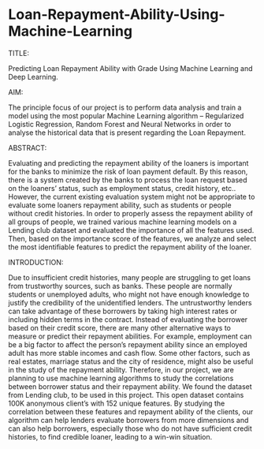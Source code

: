 # Loan-Repayment-Ability-Using-Machine-Learning
TITLE:

Predicting Loan Repayment Ability with Grade Using Machine Learning and Deep Learning.

AIM:

The principle focus of our project is to perform data analysis and train a model using the most popular Machine Learning algorithm – Regularized Logistic Regression, Random Forest and Neural Networks in order to analyse the historical data that is present regarding the Loan Repayment.

ABSTRACT:

Evaluating and predicting the repayment ability of the loaners is important for the banks to minimize the risk of loan payment default. By this reason, there is a system created by the banks to process the loan request based on the loaners’ status, such as employment status, credit history, etc.. However, the current existing evaluation system might not be appropriate to evaluate some loaners repayment ability, such as students or people without credit histories. In order to properly assess the repayment ability of all groups of people, we trained various machine learning models on a Lending club dataset and evaluated the importance of all the features used. Then, based on the importance score of the features, we analyze and select the most identifiable features to predict the repayment ability of the loaner.

INTRODUCTION:

Due to insufficient credit histories, many people are struggling to get loans from trustworthy sources, such as banks. These people are normally students or unemployed adults, who might not have enough knowledge to justify the credibility of the unidentified lenders. The untrustworthy lenders can take advantage of these borrowers by taking high interest rates or including hidden terms in the contract. Instead of evaluating the borrower based on their credit score, there are many other alternative ways to measure or predict their repayment abilities. For example, employment can be a big factor to affect the person’s repayment ability since an employed adult has more stable incomes and cash flow. Some other factors, such as real estates, marriage status and the city of residence, might also be useful in the study of the repayment ability. Therefore, in our project, we are planning to use machine learning algorithms to study the correlations between borrower status and their repayment ability. We found the dataset from Lending club, to be used in this project. This open dataset contains 100K anonymous client’s with 152 unique features. By studying the correlation between these features and repayment ability of the clients, our algorithm can help lenders evaluate borrowers from more dimensions and can also help borrowers, especially those who do not have sufficient credit histories, to find credible loaner, leading to a win-win situation.
